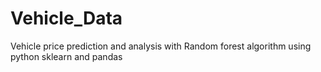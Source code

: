 # Vehicle_Data
Vehicle price prediction and analysis with Random forest algorithm using python sklearn and pandas
